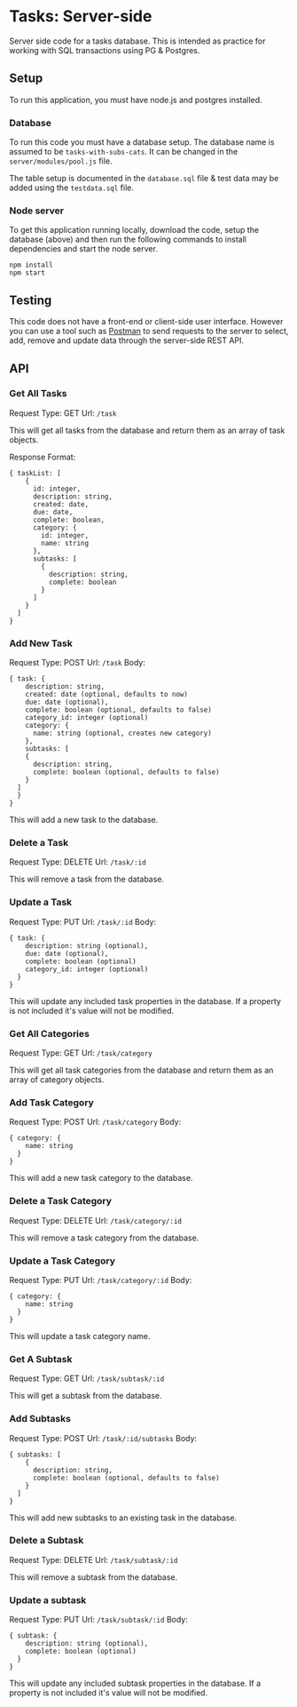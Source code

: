 # Tasks: Server-side

Server side code for a tasks database. This is intended as practice for working with SQL transactions using PG & Postgres.

## Setup
To run this application, you must have node.js and postgres installed.

### Database
To run this code you must have a database setup.  The database name is assumed to be `tasks-with-subs-cats`. It can be changed in the `server/modules/pool.js` file.

The table setup is documented in the `database.sql` file & test data may be added using the `testdata.sql` file.

### Node server
To get this application running locally, download the code, setup the database (above) and then run the following commands to install dependencies and start the node server.

```
npm install
npm start
```

## Testing 
This code does not have a front-end or client-side user interface. However you can use a tool such as [Postman]() to send requests to the server to select, add, remove and update data through the server-side REST API.

## API

### Get All Tasks
Request Type: GET
Url: `/task`

This will get all tasks from the database and return them as an array of task objects.

Response Format:
```
{ taskList: [
    {
      id: integer,
      description: string,
      created: date,
      due: date,
      complete: boolean,
      category: {
        id: integer,
        name: string 
      },
      subtasks: [
        {
          description: string,
          complete: boolean
        }
      ]
    }
  ]
}
```

### Add New Task
Request Type: POST
Url: `/task`
Body: 
```
{ task: {
    description: string,
    created: date (optional, defaults to now)
    due: date (optional),
    complete: boolean (optional, defaults to false)
    category_id: integer (optional)
    category: {
      name: string (optional, creates new category)
    },
    subtasks: [
    {
      description: string,
      complete: boolean (optional, defaults to false)
    }
  ]
  }
}
```

This will add a new task to the database. 

### Delete a Task
Request Type: DELETE
Url: `/task/:id`

This will remove a task from the database.

### Update a Task
Request Type: PUT
Url: `/task/:id`
Body: 
```
{ task: {
    description: string (optional),
    due: date (optional),
    complete: boolean (optional)
    category_id: integer (optional) 
  }
}
```

This will update any included task properties in the database. If a property is not included it's value will not be modified.

### Get All Categories
Request Type: GET
Url: `/task/category`

This will get all task categories from the database and return them as an array of category objects.

### Add Task Category
Request Type: POST
Url: `/task/category`
Body: 
```
{ category: {
    name: string
  }
}
```

This will add a new task category to the database. 

### Delete a Task Category
Request Type: DELETE
Url: `/task/category/:id`

This will remove a task category from the database.

### Update a Task Category
Request Type: PUT
Url: `/task/category/:id`
Body: 
```
{ category: {
    name: string
  }
}
```

This will update a task category name. 

### Get A Subtask
Request Type: GET
Url: `/task/subtask/:id`

This will get a subtask from the database.

### Add Subtasks
Request Type: POST
Url: `/task/:id/subtasks`
Body: 
```
{ subtasks: [
    {
      description: string,
      complete: boolean (optional, defaults to false)
    }
  ]
}
```

This will add new subtasks to an existing task in the database. 

### Delete a Subtask
Request Type: DELETE
Url: `/task/subtask/:id`

This will remove a subtask from the database.

### Update a subtask
Request Type: PUT
Url: `/task/subtask/:id`
Body: 
```
{ subtask: {
    description: string (optional),
    complete: boolean (optional) 
  }
}
```

This will update any included subtask properties in the database. If a property is not included it's value will not be modified.

